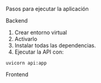 

Pasos para ejecutar la aplicación


Backend
1. Crear entorno virtual
2. Activarlo
3. Instalar todas las dependencias.
4. Ejecutar la API con:
```
uvicorn api:app
```

Frontend
